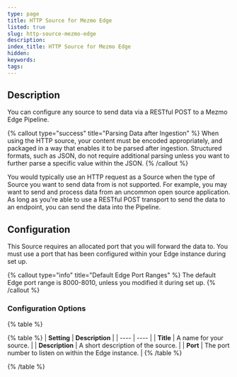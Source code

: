 ```yaml
---
type: page
title: HTTP Source for Mezmo Edge
listed: true
slug: http-source-mezmo-edge
description: 
index_title: HTTP Source for Mezmo Edge
hidden: 
keywords: 
tags: 
---
```



## Description

You can configure any source to send data via a RESTful POST to a Mezmo Edge Pipeline.

{% callout type="success" title="Parsing Data after Ingestion" %}
When using the HTTP source, your content must be encoded appropriately, and packaged in a way that enables it to be parsed after ingestion. Structured formats, such as JSON, do not require additional parsing unless you want to further parse a specific value within the JSON.
{% /callout %}

You would typically use an HTTP request as a Source when the type of Source you want to send data from is not supported. For example, you may want to send  and process data from an uncommon open source application.  As long as you're able to use a RESTful POST transport to send the data to an endpoint, you can send the data into the Pipeline.

## Configuration

This Source requires an allocated port that you will forward the data to. You must use a port that has been configured within your Edge instance during set up.

{% callout type="info" title="Default Edge Port Ranges" %}
The default Edge port range is 8000-8010, unless you modified it during set up.
{% /callout %}

### Configuration Options

{% table %}

{% table %}
| **Setting** | **Description** | 
| ---- | ---- | 
| **Title** | A name for your source. | 
| **Description** | A short description of the source. | 
| **Port** | The port number to listen on within the Edge instance. | 
{% /table %}

{% /table %}